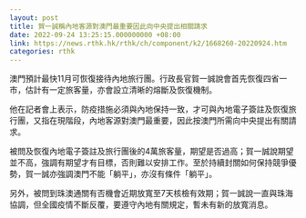 ```yaml
---
layout: post
title: 賀一誠稱內地客源對澳門最重要因此向中央提出相關請求
date: 2022-09-24 13:25:15.000000000 +08:00
link: https://news.rthk.hk/rthk/ch/component/k2/1668260-20220924.htm
categories: rthk
---
```


澳門預計最快11月可恢復接待內地旅行團。行政長官賀一誠說會首先恢復四省一市，估計有一定旅客量，亦會設立清晰的熔斷及恢復機制。

他在記者會上表示，防疫措施必須與內地保持一致，才可與內地電子簽註及恢復旅行團，又指在現階段，內地客源對澳門最重要，因此按澳門所需向中央提出有關請求。

被問及恢復內地電子簽註及旅行團後的4萬旅客量，期望是否過高；賀一誠說期望並不高，強調有期望才有目標，否則難以安排工作。至於持續封關如何保持競爭優勢，賀一誠亦強調澳門不能「躺平」，亦沒有條件「躺平」。

另外，被問到珠澳通關有否機會近期放寬至7天核檢有效期；賀一誠說一直與珠海協調，但全國疫情不斷反覆，要遵守內地有關規定，暫未有新的放寬消息。
